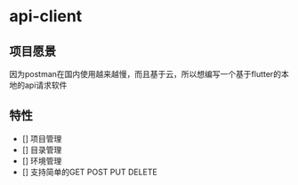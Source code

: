 # api-client

## 项目愿景
因为postman在国内使用越来越慢，而且基于云，所以想编写一个基于flutter的本地的api请求软件

## 特性
- [] 项目管理
- [] 目录管理
- [] 环境管理
- [] 支持简单的GET POST PUT DELETE


